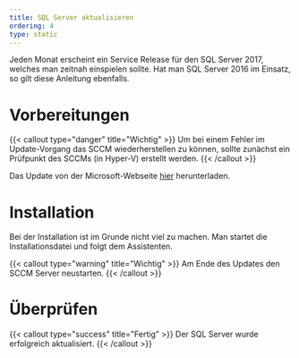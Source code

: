 ```yaml
---
title: SQL Server aktualisieren
ordering: 4
type: static
---
```


Jeden Monat erscheint ein Service Release für den SQL Server 2017, welches man zeitnah einspielen sollte. Hat man SQL Server 2016 im Einsatz, so gilt diese Anleitung ebenfalls.

<!--more-->

# Vorbereitungen

{{< callout type="danger" title="Wichtig" >}}
    Um bei einem Fehler im Update-Vorgang das SCCM wiederherstellen zu können, sollte zunächst ein Prüfpunkt des SCCMs (in Hyper-V) erstellt werden.
{{< /callout >}}

Das Update von der Microsoft-Webseite [hier](https://support.microsoft.com/de-de/help/4047329) herunterladen. 

# Installation

Bei der Installation ist im Grunde nicht viel zu machen. Man startet die Installationsdatei und folgt dem Assistenten.

{{< callout type="warning" title="Wichtig" >}}
    Am Ende des Updates den SCCM Server neustarten.
{{< /callout >}}

# Überprüfen

{{< callout type="success" title="Fertig" >}}
    Der SQL Server wurde erfolgreich aktualisiert.
{{< /callout >}}